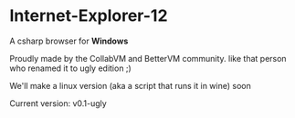 # Internet-Explorer-12
A csharp browser for <b>Windows</b>

Proudly made by the CollabVM and BetterVM community. like that person who renamed it to ugly edition ;)

We'll make a linux version (aka a script that runs it in wine) soon

Current version: v0.1-ugly
